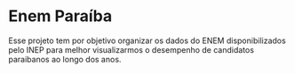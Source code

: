 # Enem Paraíba
Esse projeto tem por objetivo organizar os dados do ENEM disponibilizados pelo INEP para melhor visualizarmos o desempenho de candidatos paraibanos ao longo dos anos.
